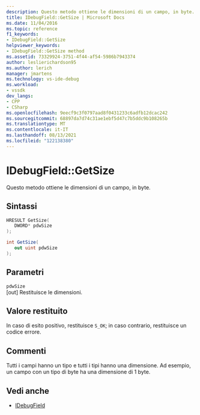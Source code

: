 ```yaml
---
description: Questo metodo ottiene le dimensioni di un campo, in byte.
title: IDebugField::GetSize | Microsoft Docs
ms.date: 11/04/2016
ms.topic: reference
f1_keywords:
- IDebugField::GetSize
helpviewer_keywords:
- IDebugField::GetSize method
ms.assetid: 73329924-3751-4f44-af54-5986b7943374
author: leslierichardson95
ms.author: lerich
manager: jmartens
ms.technology: vs-ide-debug
ms.workload:
- vssdk
dev_langs:
- CPP
- CSharp
ms.openlocfilehash: 9eecf9c3f0797aad8f0431233c6adfb12dcac242
ms.sourcegitcommit: 68897da7d74c31ae1ebf5d47c7b5ddc9b108265b
ms.translationtype: MT
ms.contentlocale: it-IT
ms.lasthandoff: 08/13/2021
ms.locfileid: "122138380"
---
```

# <a name="idebugfieldgetsize"></a>IDebugField::GetSize
Questo metodo ottiene le dimensioni di un campo, in byte.

## <a name="syntax"></a>Sintassi

```cpp
HRESULT GetSize( 
   DWORD* pdwSize
);
```

```csharp
int GetSize(
   out uint pdwSize
);
```

## <a name="parameters"></a>Parametri
`pdwSize`\
[out] Restituisce le dimensioni.

## <a name="return-value"></a>Valore restituito
 In caso di esito positivo, restituisce `S_OK`; in caso contrario, restituisce un codice errore.

## <a name="remarks"></a>Commenti
 Tutti i campi hanno un tipo e tutti i tipi hanno una dimensione. Ad esempio, un campo con un tipo di byte ha una dimensione di 1 byte.

## <a name="see-also"></a>Vedi anche
- [IDebugField](../../../extensibility/debugger/reference/idebugfield.md)
